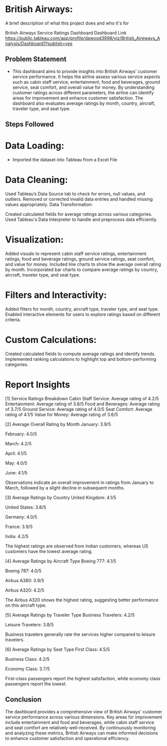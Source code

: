 
# British Airways:

A brief description of what this project does and who it's for

British Airways Service Ratings Dashboard
Dashboard Link
https://public.tableau.com/app/profile/dawood3998/viz/British_Aireways_Analysis/Dashboard1?publish=yes

## Problem Statement
- This dashboard aims to provide insights into British Airways' customer service performance. It helps the airline assess various service aspects such as cabin staff service, entertainment, food and beverages, ground service, seat comfort, and overall value for money. By understanding customer ratings across different parameters, the airline can identify areas for improvement and enhance customer satisfaction. The dashboard also evaluates average ratings by month, country, aircraft, traveler type, and seat type.

## Steps Followed

# Data Loading:

- Imported the dataset into Tableau from a Excel File

# Data Cleaning:

Used Tableau’s Data Source tab to check for errors, null values, and outliers.
Removed or corrected invalid data entries and handled missing values appropriately.
Data Transformation:

Created calculated fields for average ratings across various categories.
Used Tableau's Data Interpreter to handle and preprocess data efficiently.

# Visualization:

Added visuals to represent cabin staff service ratings, entertainment ratings, food and beverage ratings, ground service ratings, seat comfort, and value for money.
Included line charts to show the average overall rating by month.
Incorporated bar charts to compare average ratings by country, aircraft, traveler type, and seat type.

# Filters and Interactivity:

Added filters for month, country, aircraft type, traveler type, and seat type.
Enabled interactive elements for users to explore ratings based on different criteria.

# Custom Calculations:

Created calculated fields to compute average ratings and identify trends.
Implemented ranking calculations to highlight top and bottom-performing categories.

# Report Insights

[1] Service Ratings Breakdown
Cabin Staff Service: Average rating of 4.2/5
Entertainment: Average rating of 3.8/5
Food and Beverages: Average rating of 3.7/5
Ground Service: Average rating of 4.0/5
Seat Comfort: Average rating of 4.1/5
Value for Money: Average rating of 3.6/5

[2] Average Overall Rating by Month
January: 3.9/5

February: 4.0/5

March: 4.2/5

April: 4.1/5

May: 4.0/5

June: 4.1/5

Observations indicate an overall improvement in ratings from January to March, followed by a slight decline in subsequent months.

[3] Average Ratings by Country
United Kingdom: 4.1/5

United States: 3.8/5

Germany: 4.0/5

France: 3.9/5

India: 4.2/5

The highest ratings are observed from Indian customers, whereas US customers have the lowest average rating.

[4] Average Ratings by Aircraft Type
Boeing 777: 4.1/5

Boeing 787: 4.0/5

Airbus A380: 3.9/5

Airbus A320: 4.2/5

The Airbus A320 shows the highest rating, suggesting better performance on this aircraft type.

[5] Average Ratings by Traveler Type
Business Travelers: 4.2/5

Leisure Travelers: 3.8/5

Business travelers generally rate the services higher compared to leisure travelers.

[6] Average Ratings by Seat Type
First Class: 4.5/5

Business Class: 4.2/5

Economy Class: 3.7/5

First-class passengers report the highest satisfaction, while economy class passengers report the lowest.

## Conclusion
The dashboard provides a comprehensive view of British Airways' customer service performance across various dimensions. Key areas for improvement include entertainment and food and beverages, while cabin staff service and seat comfort are relatively well-received. By continuously monitoring and analyzing these metrics, British Airways can make informed decisions to enhance customer satisfaction and operational efficiency.
